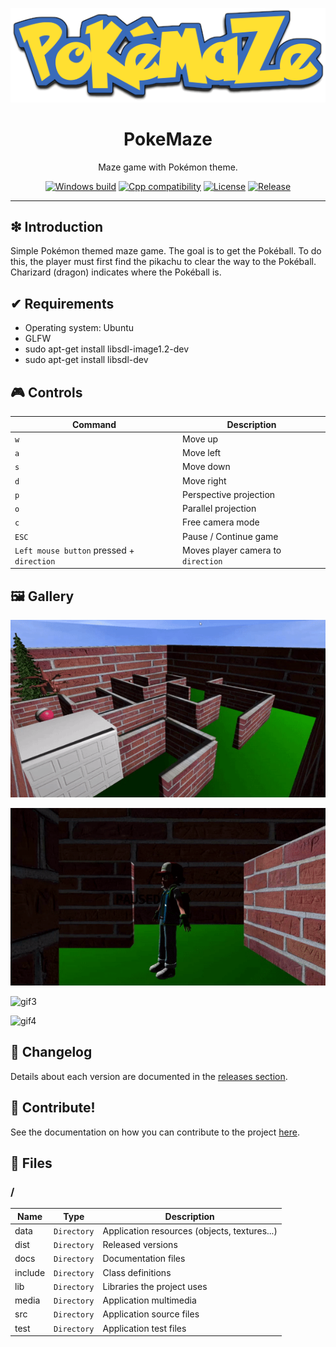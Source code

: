 <p align="center"><img alt="logo" src="https://github.com/williamniemiec/PokeMaze/blob/master/docs/img/logo/logo.png?raw=true" /></p>

<h1 align='center'>PokeMaze</h1>
<p align='center'>Maze game with Pokémon theme.</p>
<p align="center">
	<a href="https://github.com/williamniemiec/PokeMaze/actions/workflows/windows.yml"><img src="https://github.com/williamniemiec/PokeMaze/actions/workflows/windows.yml/badge.svg" alt="Windows build"></a>
	<a href="https://docs.microsoft.com/en-us/cpp/"><img src="https://img.shields.io/badge/C++-17+-D0008F.svg" alt="Cpp compatibility"></a>
	<a href="https://github.com/williamniemiec/PokeMaze/blob/master/LICENSE"><img src="https://img.shields.io/badge/License-BSD0-919191.svg" alt="License"></a>
	<a href="https://github.com/williamniemiec/PokeMaze/releases"><img src="https://img.shields.io/github/v/release/williamniemiec/PokeMaze" alt="Release"></a>
</p>
<hr />

## ❇ Introduction
Simple Pokémon themed maze game. The goal is to get the Pokéball. To do this, the player must first find the pikachu to clear the way to the Pokéball. Charizard (dragon) indicates where the Pokéball is.

## ✔ Requirements
- Operating system: Ubuntu
- GLFW
- sudo apt-get install libsdl-image1.2-dev
- sudo apt-get install libsdl-dev

## 🎮 Controls
|        Command        |Description|
|----------------|-------------------------------|
| `w` | Move up |
| `a` | Move left |
| `s` | Move down |
| `d` | Move right |
| `p`| Perspective projection |
| `o`| Parallel projection |
| `c` | Free camera mode |
| `ESC` | Pause / Continue game |
| `Left mouse button` pressed + `direction`  | Moves player camera to `direction` |

## 🖼 Gallery

![gif1](https://github.com/williamniemiec/PokeMaze/blob/master/docs/gif/gif1.gif?raw=true)

![gif2](https://github.com/williamniemiec/PokeMaze/blob/master/docs/gif/gif2.gif?raw=true)

![gif3](https://github.com/williamniemiec/PokeMaze/blob/master/docs/gif/gif3.gif?raw=true)

![gif4](https://github.com/williamniemiec/PokeMaze/blob/master/docs/gif/gif4.gif?raw=true)

## 🚩 Changelog
Details about each version are documented in the [releases section](https://github.com/williamniemiec/PokeMaze/releases).

## 🤝 Contribute!
See the documentation on how you can contribute to the project [here](https://github.com/williamniemiec/PokeMaze/blob/master/CONTRIBUTING.md).

## 📁 Files

### /
|        Name        |Type|Description|
|----------------|-------------------------------|-----------------------------|
|data |`Directory`|Application resources (objects, textures...)|
|dist |`Directory`|Released versions|
|docs |`Directory`|Documentation files|
|include   |`Directory`| Class definitions  |
|lib   |`Directory`|Libraries the project uses   |
|media   |`Directory`|Application multimedia   |
|src     |`Directory`| Application source files|
|test|`Directory`|Application test files  |
